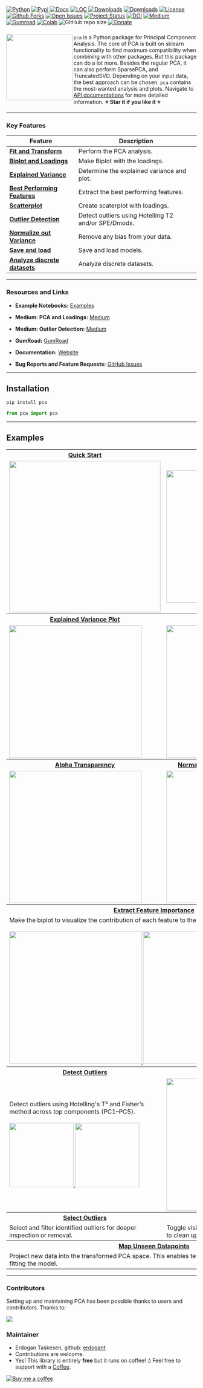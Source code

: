 [![Python](https://img.shields.io/pypi/pyversions/pca)](https://img.shields.io/pypi/pyversions/pca)
[![Pypi](https://img.shields.io/pypi/v/pca)](https://pypi.org/project/pca/)
[![Docs](https://img.shields.io/badge/Sphinx-Docs-Green)](https://erdogant.github.io/pca/)
[![LOC](https://sloc.xyz/github/erdogant/pca/?category=code)](https://github.com/erdogant/pca/)
[![Downloads](https://static.pepy.tech/personalized-badge/pca?period=month&units=international_system&left_color=grey&right_color=brightgreen&left_text=PyPI%20downloads/month)](https://pepy.tech/project/pca)
[![Downloads](https://static.pepy.tech/personalized-badge/pca?period=total&units=international_system&left_color=grey&right_color=brightgreen&left_text=Downloads)](https://pepy.tech/project/pca)
[![License](https://img.shields.io/badge/license-MIT-green.svg)](https://github.com/erdogant/pca/blob/master/LICENSE)
[![Github Forks](https://img.shields.io/github/forks/erdogant/pca.svg)](https://github.com/erdogant/pca/network)
[![Open Issues](https://img.shields.io/github/issues/erdogant/pca.svg)](https://github.com/erdogant/pca/issues)
[![Project Status](http://www.repostatus.org/badges/latest/active.svg)](http://www.repostatus.org/#active)
[![DOI](https://zenodo.org/badge/233232884.svg)](https://zenodo.org/badge/latestdoi/233232884)
[![Medium](https://img.shields.io/badge/Medium-Blog-purple)](https://erdogant.medium.com)
[![Gumroad](https://img.shields.io/badge/Gumroad-Blog-purple)](https://erdogant.gumroad.com/l/PCA)
[![Colab](https://colab.research.google.com/assets/colab-badge.svg?logo=github%20sponsors)](https://erdogant.github.io/pca/pages/html/Documentation.html#colab-notebook)
![GitHub repo size](https://img.shields.io/github/repo-size/erdogant/pca)
[![Donate](https://img.shields.io/badge/Support%20this%20project-grey.svg?logo=github%20sponsors)](https://erdogant.github.io/pca/pages/html/Documentation.html#)

### 

<div>

<a href="https://erdogant.github.io/pca/"><img src="https://github.com/erdogant/pca/blob/master/docs/figs/iris_density.png" width="175" align="left" /></a>
``pca`` is a Python package for Principal Component Analysis. The core of PCA is built on sklearn functionality to find maximum compatibility when combining with other packages.
But this package can do a lot more. Besides the regular PCA, it can also perform SparsePCA, and TruncatedSVD. Depending on your input data, the best approach can be chosen.
``pca`` contains the most-wanted analysis and plots. Navigate to [API documentations](https://erdogant.github.io/pca/) for more detailed information. **⭐️ Star it if you like it ⭐️**
</div>

---


### Key Features

| Feature | Description |
|--------|-------------|
| [**Fit and Transform**](https://erdogant.github.io/pca/pages/html/Algorithm.html) | Perform the PCA analysis. |
| [**Biplot and Loadings**](https://erdogant.github.io/pca/pages/html/Plots.html#biplot) | Make Biplot with the loadings. |
| [**Explained Variance**](https://erdogant.github.io/pca/pages/html/Plots.html#explained-variance-plot) | Determine the explained variance and plot. |
| [**Best Performing Features**](https://erdogant.github.io/pca/pages/html/Algorithm.html#best-performing-features) | Extract the best performing features. |
| [**Scatterplot**](https://erdogant.github.io/pca/pages/html/Plots.html#scatter-plot) | Create scaterplot with loadings. |
| [**Outlier Detection**](https://erdogant.github.io/pca/pages/html/Outlier%20detection.html) | Detect outliers using Hotelling T2 and/or SPE/Dmodx. |
| [**Normalize out Variance**](https://erdogant.github.io/pca/pages/html/Examples.html#normalizing-out-pcs) | Remove any bias from your data. |
| [**Save and load**](https://erdogant.github.io/pca/pages/html/save.html) | Save and load models. |
| [**Analyze discrete datasets**](https://erdogant.github.io/pca/pages/html/Examples.html#analyzing-discrete-datasets) | Analyze discrete datasets. |



---

### Resources and Links
- **Example Notebooks:** [Examples](https://erdogant.github.io/pca/pages/html/Documentation.html#colab-notebook)
- **Medium: PCA and Loadings:** [Medium](https://medium.com/data-science-collective/pca-fb6ea1208bda)
- **Medium: Outlier Detection:** [Medium](https://medium.com/data-science-collective/outlier-detection-using-principal-component-analysis-with-hotellings-t2-and-spe-dmodx-methods-c9c0c76cc6c7)

  
- **GumRoad:** [GumRoad](https://erdogant.gumroad.com/l/PCA)
- **Documentation:** [Website](https://erdogant.github.io/pca)
- **Bug Reports and Feature Requests:** [GitHub Issues](https://github.com/erdogant/pca/issues)

---


## Installation

```bash
pip install pca
```


```python
from pca import pca
```

---
## Examples

<table style="width:100%">

  <!-- Row 1 -->
  <tr>
    <th><a href="https://erdogant.github.io/pca/pages/html/Examples.html">Quick Start</a></th>
    <th><a href="https://erdogant.github.io/pca/pages/html/Plots.html#biplot">Make Biplot</a></th>
  </tr>
  <tr>
    <td align="left">
      <a href="https://erdogant.github.io/pca/pages/html/Examples.html">
        <img src="https://github.com/erdogant/pca/blob/master/docs/figs/fig_scatter.png?raw=true" width="400" />
      </a>
    </td>
    <td align="left">
      <a href="https://erdogant.github.io/pca/pages/html/Plots.html#biplot">
        <img src="https://github.com/erdogant/pca/blob/master/docs/figs/custom_example_2.png?raw=true" width="350" />
      </a>
    </td>
  </tr>

  <!-- Row 2 -->
  <tr>
    <th><a href="https://erdogant.github.io/pca/pages/html/Plots.html#explained-variance-plot">Explained Variance Plot</a></th>
    <th><a href="https://erdogant.github.io/pca/pages/html/Plots.html#d-plots">3D Plots</a></th>
  </tr>
  <tr>
    <td align="left">
      <a href="https://erdogant.github.io/pca/pages/html/Plots.html#explained-variance-plot">
        <img src="https://github.com/erdogant/pca/blob/master/docs/figs/fig_plot.png" width="350" />
      </a>
    </td>
    <td align="left">
      <a href="https://erdogant.github.io/pca/pages/html/Plots.html#d-plots">
        <img src="https://github.com/erdogant/pca/blob/master/docs/figs/iris_3d_density.png" width="350" />
      </a>
    </td>
  </tr>

  <!-- Row 3 -->
  <tr>
    <th><a href="https://erdogant.github.io/pca/pages/html/Plots.html#alpha-transparency">Alpha Transparency</a></th>
    <th><a href="https://erdogant.github.io/pca/pages/html/Algorithm.html#normalizing-out-pcs">Normalize Out Principal Components</a></th>
  </tr>
  <tr>
    <td align="left">
      <a href="https://erdogant.github.io/pca/pages/html/Plots.html#alpha-transparency">
        <img src="https://github.com/erdogant/pca/blob/master/docs/figs/fig_scatter.png" width="350" />
      </a>
    </td>
    <td align="left">
      <a href="https://erdogant.github.io/pca/pages/html/Algorithm.html#normalizing-out-pcs">
        <img src="https://i.stack.imgur.com/Wb1rN.png" width="350" />
      </a>
    </td>
  </tr>

  <!-- Row 4: Feature Importance -->
  <tr>
    <th colspan="2"><a href="https://erdogant.github.io/pca/pages/html/Examples.html#feature-importance">Extract Feature Importance</a></th>
  </tr>
  <tr>
    <td colspan="2">
      Make the biplot to visualize the contribution of each feature to the principal components.
      <br/><br/>
      <a href="https://i.stack.imgur.com/V6BYZ.png">
        <img src="https://i.stack.imgur.com/V6BYZ.png" width="350" />
      </a>
      <a href="https://i.stack.imgur.com/831NF.png">
        <img src="https://i.stack.imgur.com/831NF.png" width="350" />
      </a>
    </td>
  </tr>

  <!-- Row 5 -->
  <tr>
    <th><a href="https://erdogant.github.io/pca/pages/html/Outlier%20detection.html">Detect Outliers</a></th>
    <th><a href="https://erdogant.github.io/pca/pages/html/Plots.html#biplot-only-arrows">Show Only Loadings</a></th>
  </tr>
  <tr>
    <td align="left">
      Detect outliers using Hotelling's T² and Fisher’s method across top components (PC1–PC5).
      <br/><br/>
      <a href="https://erdogant.github.io/pca/pages/html/Outlier%20detection.html">
        <img src="https://github.com/erdogant/pca/blob/master/docs/figs/outliers_biplot_spe_hot.png" width="170" />
        <img src="https://github.com/erdogant/pca/blob/master/docs/figs/outliers_biplot3d.png" width="170" />
      </a>
    </td>
    <td align="left">
      <a href="https://erdogant.github.io/pca/pages/html/Plots.html#biplot-only-arrows">
        <img src="https://github.com/erdogant/pca/blob/master/docs/figs/biplot_only_directions.png" width="350" />
      </a>
    </td>
  </tr>

  <!-- Row 6 -->
  <tr>
    <th><a href="https://erdogant.github.io/pca/pages/html/Outlier%20detection.html#selection-of-the-outliers">Select Outliers</a></th>
    <th><a href="https://erdogant.github.io/pca/pages/html/Plots.html#toggle-visible-status">Toggle Visibility</a></th>
  </tr>
  <tr>
    <td align="left">
      Select and filter identified outliers for deeper inspection or removal.
    </td>
    <td align="left">
      Toggle visibility of samples and components to clean up visualizations.
    </td>
  </tr>

  <!-- Row 7 -->
  <tr>
    <th colspan="2"><a href="https://erdogant.github.io/pca/pages/html/Examples.html#map-unseen-datapoints-into-fitted-space">Map Unseen Datapoints</a></th>
  </tr>
  <tr>
    <td colspan="2">
      Project new data into the transformed PCA space. This enables testing new observations without re-fitting the model.
    </td>
  </tr>

</table>

---

### Contributors
Setting up and maintaining PCA has been possible thanks to users and contributors. Thanks to:

<p align="left">
  <a href="https://github.com/erdogant/pca/graphs/contributors">
  <img src="https://contrib.rocks/image?repo=erdogant/pca" />
  </a>
</p>

### Maintainer
* Erdogan Taskesen, github: [erdogant](https://github.com/erdogant)
* Contributions are welcome.
* Yes! This library is entirely **free** but it runs on coffee! :) Feel free to support with a <a href="https://erdogant.github.io/donate/?currency=USD&amount=5">Coffee</a>.

[![Buy me a coffee](https://img.buymeacoffee.com/button-api/?text=Buy+me+a+coffee&emoji=&slug=erdogant&button_colour=FFDD00&font_colour=000000&font_family=Cookie&outline_colour=000000&coffee_colour=ffffff)](https://www.buymeacoffee.com/erdogant)
